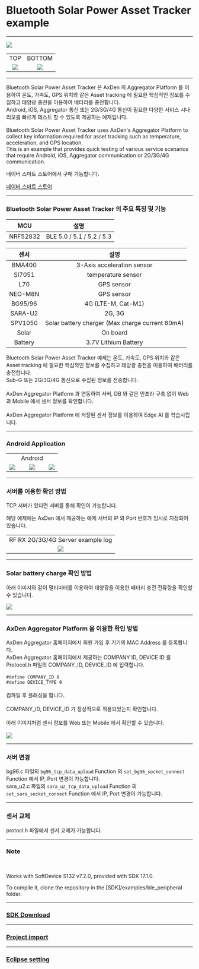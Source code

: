 
# Bluetooth Solar Power Asset Tracker example

-------------------------

<img src="./assets/axden_assset_tracker_main_image.png">

<table>
<tr>
<tr align="center">
  <td>TOP</td>
  <td>BOTTOM</td>
</tr>
  <tr align="center">
    <td><img src="./assets/Asset_tracker_PCB_TOP_FLAT.jpeg"></td>
    <td><img src="./assets/Asset_tracker_PCB_BTM_FLAT.jpeg"></td>
  </tr>
</table>

-------------------------

Bluetooth Solar Power Asset Tracker 은 AxDen 의 Aggregator Platform 를 이용하여 온도, 가속도, GPS 위치와 같은 Asset tracking 에 필요한 핵심적인 정보를 수집하고 태양광 충전을 이용하여 배터리를 충전합니다.
<br>
Android, iOS, Aggregator 통신 또는 2G/3G/4G 통신이 필요한 다양한 서비스 시나리오를 빠르게 테스트 할 수 있도록 제공하는 예제입니다.
<br>
<br>
Bluetooth Solar Power Asset Tracker uses AxDen's Aggregator Platform to collect key information required for asset tracking such as temperature, acceleration, and GPS location.
<br>
This is an example that provides quick testing of various service scenarios that require Android, iOS, Aggregator communication or 2G/3G/4G communication.
<br>

네이버 스마트 스토어에서 구매 가능합니다.
<br>

[네이버 스마트 스토어](https://smartstore.naver.com/axden)
<br>

-------------------------

### Bluetooth Solar Power Asset Tracker 의 주요 특징 및 기능

MCU | 설명
:-------------------------:|:-------------------------:
NRF52832 | BLE 5.0 / 5.1 / 5.2 / 5.3

센서 | 설명
:-------------------------:|:-------------------------:
BMA400 | 3-Axis acceleration sensor
SI7051 | temperature sensor
L70 | GPS sensor
NEO-M8N | GPS sensor
BG95/96 | 4G (LTE-M, Cat-M1)
SARA-U2 | 2G, 3G
SPV1050 | Solar battery charger (Max charge current 80mA)
Solar | On board
Battery | 3.7V Lithium Battery

Bluetooth Solar Power Asset Tracker 예제는 온도, 가속도, GPS 위치와 같은 Asset tracking 에 필요한 핵심적인 정보를 수집하고 태양광 충전을 이용하여 배터리를 충전합니다.
<br>
Sub-G 또는 2G/3G/4G 통신으로 수집된 정보를 전송합니다.
<br>
<br>
AxDen Aggregator Platform 과 연동하여 서버, DB 와 같은 인프라 구축 없이 Web 과 Mobile 에서 센서 정보를 확인합니다.
<br>
<br>
AxDen Aggregator Platform 에 저장된 센서 정보를 이용하여 Edge AI 를 학습시킵니다.
<br>

-------------------------

### Android Application

<table>
  <tr align="center">
    <td> </td>
    <td> Android </td>
    <td> </td>
  </tr>
  <tr align="center">
    <td><img src="./assets/axden_android_scan.jpg"></td>
    <td><img src="./assets/axden_android_connect0.jpg"></td>
    <td><img src="./assets/axden_android_connect1.jpg"></td>
  </tr>
</table>


-------------------------

### 서버를 이용한 확인 방법

TCP 서버가 있다면 서버를 통해 확인이 가능합니다.
<br>

해당 예제에는 AxDen 에서 제공하는 예제 서버의 IP 와 Port 번호가 임시로 지정되어 있습니다.

<table>
  <tr align="center">
    <td>RF RX 2G/3G/4G Server example log</td>
  </tr>
  <tr align="center">
    <td><img src="./assets/Server_Log.png"></td>
  </tr>
</table>

-------------------------

### Solar battery charge 확인 방법
아래 이미지와 같이 멀티미터를 이용하여 태양광을 이용한 배터리 충전 전류량을 확인할 수 있습니다.
<br>

<img src="./assets/axden_solar_power_charge.png">

-------------------------

### AxDen Aggregator Platform 을 이용한 확인 방법
AxDen Aggregator 홈페이지에서 회원 가입 후 기기의 MAC Address 를 등록합니다.
<br>
AxDen Aggregator 홈페이지에서 제공하는 COMPANY ID, DEVICE ID 를 Protocol.h 파일의 COMPANY_ID, DEVICE_ID 에 입력합니다.
<br>
<br>
`#define COMPANY_ID 0`
<br>
`#define DEVICE_TYPE 0`
<br>
<br>
컴파일 후 플래싱을 합니다.
<br>
<br>
COMPANY_ID, DEVICE_ID 가 정상적으로 적용되었는지 확인합니다.
<br>
<br>
아래 이미지처럼 센서 정보를 Web 또는 Mobile 에서 확인할 수 있습니다.
<br>
<br>
<img src="./assets/GPS_Log.png">

-------------------------

### 서버 변경
bg96.c 파일의 `bg96_tcp_data_upload` Function 의 `set_bg96_socket_connect` Function 에서 IP, Port 변경이 가능합니다.
<br>
sara_u2.c 파일의 `sara_u2_tcp_data_upload` Function 의 `set_sara_socket_connect` Function 에서 IP, Port 변경이 가능합니다.

-------------------------

### 센서 교체
protocl.h 파일에서 센서 교체가 가능합니다.
<br>

-------------------------

### Note
<br>

Works with SoftDevice S132 v7.2.0, provided with SDK 17.1.0.
<br>

To compile it, clone the repository in the [SDK]/examples/ble_peripheral folder.

-------------------------

### [SDK Download](https://github.com/AxDen-Dev/NRF52_Ping_pong_example)

-------------------------


### [Project import](https://github.com/AxDen-Dev/NRF52_Ping_pong_example)

-------------------------


### [Eclipse setting](https://github.com/AxDen-Dev/NRF52_Ping_pong_example)
